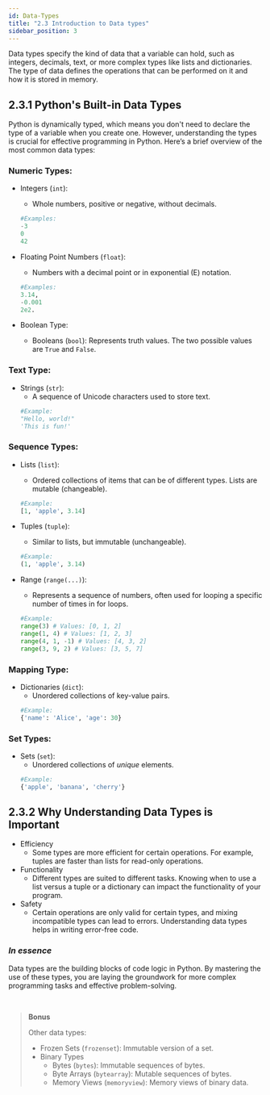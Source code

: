 ```yaml
---
id: Data-Types
title: "2.3 Introduction to Data types"
sidebar_position: 3
---
```


Data types specify the kind of data that a variable can hold, such as integers, decimals, text, or more complex types like lists and dictionaries. The type of data defines the operations that can be performed on it and how it is stored in memory.

## 2.3.1 Python's Built-in Data Types
Python is dynamically typed, which means you don't need to declare the type of a variable when you create one. However, understanding the types is crucial for effective programming in Python. Here’s a brief overview of the most common data types:

### Numeric Types:
- Integers (``int``): 
    - Whole numbers, positive or negative, without decimals. 
    ```python
    #Examples:  
    -3
    0
    42
    ```

- Floating Point Numbers (``float``): 
    - Numbers with a decimal point or in exponential (E) notation. 
    ```python
    #Examples: 
    3.14,
    -0.001
    2e2.
    ```

- Boolean Type:
    - Booleans (``bool``): Represents truth values. The two possible values are ``True`` and ``False``.

### Text Type:
- Strings (``str``): 
    - A sequence of Unicode characters used to store text.
    ```python
    #Example: 
    "Hello, world!"
    'This is fun!'
    ```


### Sequence Types:
- Lists (``list``): 
    - Ordered collections of items that can be of different types. Lists are mutable (changeable). 

    ```python
    #Example: 
    [1, 'apple', 3.14]
    ```

- Tuples (``tuple``): 
    - Similar to lists, but immutable (unchangeable). 
    ```python
    #Example: 
    (1, 'apple', 3.14)
    ```

- Range (``range(...)``): 
    - Represents a sequence of numbers, often used for looping a specific number of times in for loops.
 
    ```python
    #Example: 
    range(3) # Values: [0, 1, 2]
    range(1, 4) # Values: [1, 2, 3]
    range(4, 1, -1) # Values: [4, 3, 2]
    range(3, 9, 2) # Values: [3, 5, 7]
    ```

### Mapping Type:
- Dictionaries (``dict``): 
    - Unordered collections of key-value pairs. 
    ```python
    #Example:  
    {'name': 'Alice', 'age': 30}
    ```

### Set Types:
- Sets (``set``):
    - Unordered collections of *unique* elements. 
    ```python
    #Example:  
    {'apple', 'banana', 'cherry'}
    ```

## 2.3.2 Why Understanding Data Types is Important
- Efficiency
    - Some types are more efficient for certain operations. For example, tuples are faster than lists for read-only operations.
- Functionality
    - Different types are suited to different tasks. Knowing when to use a list versus a tuple or a dictionary can impact the functionality of your program.
- Safety
    - Certain operations are only valid for certain types, and mixing incompatible types can lead to errors. Understanding data types helps in writing error-free code.

### *In essence*
Data types are the building blocks of code logic in Python. By mastering the use of these types, you are laying the groundwork for more complex programming tasks and effective problem-solving.

&nbsp;

> **Bonus**
>
> Other data types:
> - Frozen Sets (``frozenset``): Immutable version of a set.
> - Binary Types
>   - Bytes (``bytes``): Immutable sequences of bytes.
>   - Byte Arrays (``bytearray``): Mutable sequences of bytes.
>   - Memory Views (``memoryview``): Memory views of binary data.